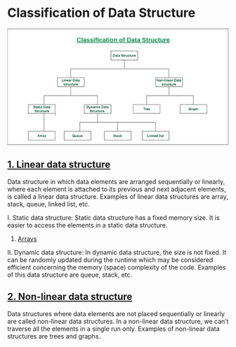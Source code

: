 # Classification of Data Structure

<picture>
  <source media="(prefers-color-scheme: dark)" srcset="../assets/ClassificationofDataStructure.jpeg">
  <source media="(prefers-color-scheme: light)" srcset="../assets/ClassificationofDataStructure.jpeg">
  <img alt="Classification of Data Structure." src="../assets/ClassificationofDataStructure.jpeg">
</picture>

## [1. Linear data structure](https://github.com/sunnyyadav30/Data-Structure-and-algorithm-in-JS/tree/master/Data-Structures/Linear-DSA)

Data structure in which data elements are arranged sequentially or linearly, where each element is attached to its previous and next adjacent elements, is called a linear data structure.
Examples of linear data structures are array, stack, queue, linked list, etc.

I. Static data structure: Static data structure has a fixed memory size. It is easier to access the elements in a static data structure.

1. [Arrays]()

II. Dynamic data structure: In dynamic data structure, the size is not fixed. It can be randomly updated during the runtime which may be considered efficient concerning the memory (space) complexity of the code.
Examples of this data structure are queue, stack, etc.

## [2. Non-linear data structure](https://github.com/sunnyyadav30/Data-Structure-and-algorithm-in-JS/tree/master/Data-Structures/Non-Linear-DSA)

Data structures where data elements are not placed sequentially or linearly are called non-linear data structures. In a non-linear data structure, we can’t traverse all the elements in a single run only.
Examples of non-linear data structures are trees and graphs.
